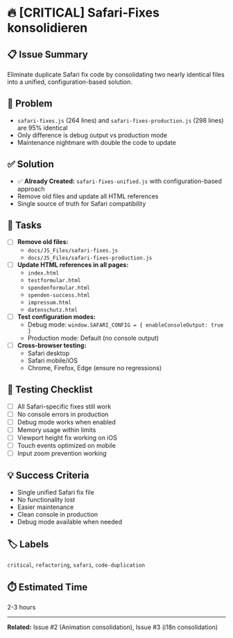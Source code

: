 # 🔥 [CRITICAL] Safari-Fixes konsolidieren

## 📋 Issue Summary
Eliminate duplicate Safari fix code by consolidating two nearly identical files into a unified, configuration-based solution.

## 🎯 Problem
- `safari-fixes.js` (264 lines) and `safari-fixes-production.js` (298 lines) are 95% identical
- Only difference is debug output vs production mode
- Maintenance nightmare with double the code to update

## ✅ Solution
- ✅ **Already Created:** `safari-fixes-unified.js` with configuration-based approach
- Remove old files and update all HTML references
- Single source of truth for Safari compatibility

## 📝 Tasks
- [ ] **Remove old files:**
  - `docs/JS_Files/safari-fixes.js`
  - `docs/JS_Files/safari-fixes-production.js`
- [ ] **Update HTML references in all pages:**
  - `index.html`
  - `testformular.html` 
  - `spendenformular.html`
  - `spenden-success.html`
  - `impressum.html`
  - `datenschutz.html`
- [ ] **Test configuration modes:**
  - Debug mode: `window.SAFARI_CONFIG = { enableConsoleOutput: true }`
  - Production mode: Default (no console output)
- [ ] **Cross-browser testing:**
  - Safari desktop
  - Safari mobile/iOS
  - Chrome, Firefox, Edge (ensure no regressions)

## 🧪 Testing Checklist
- [ ] All Safari-specific fixes still work
- [ ] No console errors in production
- [ ] Debug mode works when enabled
- [ ] Memory usage within limits
- [ ] Viewport height fix working on iOS
- [ ] Touch events optimized on mobile
- [ ] Input zoom prevention working

## 💡 Success Criteria
- Single unified Safari fix file
- No functionality lost
- Easier maintenance
- Clean console in production
- Debug mode available when needed

## 🏷️ Labels
`critical`, `refactoring`, `safari`, `code-duplication`

## ⏱️ Estimated Time
2-3 hours

---
**Related:** Issue #2 (Animation consolidation), Issue #3 (i18n consolidation)
